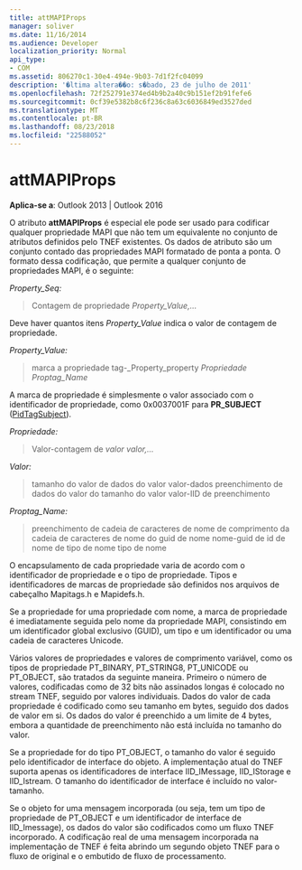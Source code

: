 ```yaml
---
title: attMAPIProps
manager: soliver
ms.date: 11/16/2014
ms.audience: Developer
localization_priority: Normal
api_type:
- COM
ms.assetid: 806270c1-30e4-494e-9b03-7d1f2fc04099
description: '�ltima altera��o: s�bado, 23 de julho de 2011'
ms.openlocfilehash: 72f252791e374ed4b9b2a40c9b151ef2b91fefe6
ms.sourcegitcommit: 0cf39e5382b8c6f236c8a63c6036849ed3527ded
ms.translationtype: MT
ms.contentlocale: pt-BR
ms.lasthandoff: 08/23/2018
ms.locfileid: "22588052"
---
```

# <a name="attmapiprops"></a>attMAPIProps

  
  
**Aplica-se a**: Outlook 2013 | Outlook 2016 
  
O atributo **attMAPIProps** é especial ele pode ser usado para codificar qualquer propriedade MAPI que não tem um equivalente no conjunto de atributos definidos pelo TNEF existentes. Os dados de atributo são um conjunto contado das propriedades MAPI formatado de ponta a ponta. O formato dessa codificação, que permite a qualquer conjunto de propriedades MAPI, é o seguinte:  
  
 _Property_Seq:_
  
> Contagem de propriedade _Property_Value,..._
    
Deve haver quantos itens _Property_Value_ indica o valor de contagem de propriedade. 
  
 _Property_Value:_
  
> marca a propriedade tag-_Property_property _Propriedade Proptag_Name_
    
A marca de propriedade é simplesmente o valor associado com o identificador de propriedade, como 0x0037001F para **PR_SUBJECT** ([PidTagSubject](pidtagsubject-canonical-property.md)).
  
 _Propriedade:_
  
>  Valor-contagem de _valor_ _valor,..._
    
 _Valor:_
  
> tamanho do valor de dados do valor valor-dados preenchimento de dados do valor do tamanho do valor valor-IID de preenchimento
    
 _Proptag_Name:_
  
> preenchimento de cadeia de caracteres de nome de comprimento da cadeia de caracteres de nome do guid de nome nome-guid de id de nome de tipo de nome tipo de nome
    
O encapsulamento de cada propriedade varia de acordo com o identificador de propriedade e o tipo de propriedade. Tipos e identificadores de marcas de propriedade são definidos nos arquivos de cabeçalho Mapitags.h e Mapidefs.h.
  
Se a propriedade for uma propriedade com nome, a marca de propriedade é imediatamente seguida pelo nome da propriedade MAPI, consistindo em um identificador global exclusivo (GUID), um tipo e um identificador ou uma cadeia de caracteres Unicode.
  
Vários valores de propriedades e valores de comprimento variável, como os tipos de propriedade PT_BINARY, PT_STRING8, PT_UNICODE ou PT_OBJECT, são tratados da seguinte maneira. Primeiro o número de valores, codificadas como de 32 bits não assinados longas é colocado no stream TNEF, seguido por valores individuais. Dados do valor de cada propriedade é codificado como seu tamanho em bytes, seguido dos dados de valor em si. Os dados do valor é preenchido a um limite de 4 bytes, embora a quantidade de preenchimento não está incluída no tamanho do valor.
  
Se a propriedade for do tipo PT_OBJECT, o tamanho do valor é seguido pelo identificador de interface do objeto. A implementação atual do TNEF suporta apenas os identificadores de interface IID_IMessage, IID_IStorage e IID_Istream. O tamanho do identificador de interface é incluído no valor-tamanho.
  
Se o objeto for uma mensagem incorporada (ou seja, tem um tipo de propriedade de PT_OBJECT e um identificador de interface de IID_Imessage), os dados do valor são codificados como um fluxo TNEF incorporado. A codificação real de uma mensagem incorporada na implementação de TNEF é feita abrindo um segundo objeto TNEF para o fluxo de original e o embutido de fluxo de processamento.
  

